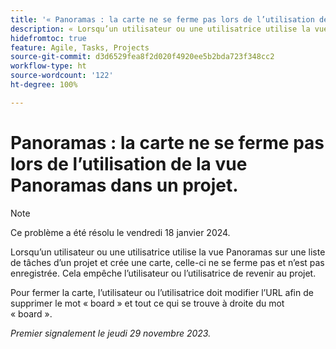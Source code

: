 ```yaml
---
title: '« Panoramas : la carte ne se ferme pas lors de l’utilisation de la vue Panoramas dans un projet »'
description: « Lorsqu’un utilisateur ou une utilisatrice utilise la vue Panoramas sur une liste de tâches d’un projet et crée une carte, cette carte ne se ferme pas ou n’est pas enregistrée. Cela empêche l’utilisateur ou l’utilisatrice de revenir au projet. »
hidefromtoc: true
feature: Agile, Tasks, Projects
source-git-commit: d3d6529fea8f2d020f4920ee5b2bda723f348cc2
workflow-type: ht
source-wordcount: '122'
ht-degree: 100%

---
```



# Panoramas : la carte ne se ferme pas lors de l’utilisation de la vue Panoramas dans un projet.

>[!NOTE]
>
>Ce problème a été résolu le vendredi 18 janvier 2024.

Lorsqu’un utilisateur ou une utilisatrice utilise la vue Panoramas sur une liste de tâches d’un projet et crée une carte, celle-ci ne se ferme pas et n’est pas enregistrée. Cela empêche l’utilisateur ou l’utilisatrice de revenir au projet.

Pour fermer la carte, l’utilisateur ou l’utilisatrice doit modifier l’URL afin de supprimer le mot « board » et tout ce qui se trouve à droite du mot « board ».

_Premier signalement le jeudi 29 novembre 2023._
